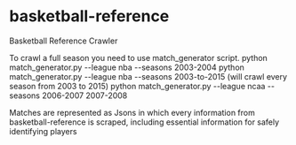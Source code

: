 # basketball-reference
Basketball Reference Crawler

To crawl a full season you need to use match_generator script. 
  python match_generator.py --league nba --seasons 2003-2004
  python match_generator.py --league nba --seasons 2003-to-2015 (will crawl every season from 2003 to 2015)
  python match_generator.py --league ncaa --seasons 2006-2007 2007-2008
  
Matches are represented as Jsons in which every information from basketball-reference is scraped, including essential information for safely identifying players
